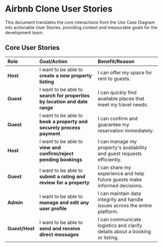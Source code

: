 # Airbnb Clone User Stories

This document translates the core interactions from the Use Case Diagram into actionable User Stories, providing context and measurable goals for the development team.

## Core User Stories

| Role | Goal/Action | Benefit/Reason |
| :--- | :--- | :--- |
| **Host** | I want to be able to **create a new property listing** | I can offer my space for rent to guests. |
| **Guest** | I want to be able to **search for properties by location and date range** | I can quickly find available places that meet my travel needs. |
| **Guest** | I want to be able to **book a property and securely process payment** | I can confirm and guarantee my reservation immediately. |
| **Host** | I want to be able to **view and confirm/reject pending bookings** | I can manage my property's availability and guest requests efficiently. |
| **Guest** | I want to be able to **submit a rating and review for a property** | I can share my experience and help future guests make informed decisions. |
| **Admin** | I want to be able to **manage and edit any user profile** | I can maintain data integrity and handle issues across the entire platform. |
| **Guest/Host**| I want to be able to **send and receive direct messages** | I can communicate logistics and clarify details about a booking or listing. |